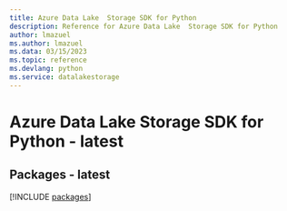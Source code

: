 ```yaml
---
title: Azure Data Lake  Storage SDK for Python
description: Reference for Azure Data Lake  Storage SDK for Python
author: lmazuel
ms.author: lmazuel
ms.data: 03/15/2023
ms.topic: reference
ms.devlang: python
ms.service: datalakestorage
---
```

# Azure Data Lake  Storage SDK for Python - latest
## Packages - latest
[!INCLUDE [packages](data-lake--storage-index.md)]